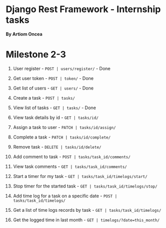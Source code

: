 # Django Rest Framework - Internship tasks
**By Artiom Oncea**

# Milestone 2-3

1. User register - `POST | users/register/` - Done


2. Get user token - `POST | token/` - Done


3. Get list of users - `GET | users/` - Done


4. Create a task - `POST | tasks/`


5. View list of tasks - `GET | tasks/` - Done


6. View task details by id - `GET | tasks/id/`


7. Assign a task to user - `PATCH | tasks/id/assign/`


8. Complete a task - `PATCH | tasks/id/complete/`


9. Remove task - `DELETE | tasks/id/delete/`


10. Add comment to task - `POST | tasks/task_id/comments/`


11. View task comments - `GET | tasks/task_id/comments/`


12. Start a timer for my task - `GET | tasks/task_id/timelogs/start/`


13. Stop timer for the started task - `GET | tasks/task_id/timelogs/stop/`


14. Add time log for a task on a specific date - `POST | tasks/task_id/timelogs/`


15. Get a list of time logs records by task - `GET | tasks/task_id/timelogs/`


16. Get the logged time in last month - `GET | timelogs/?date=this_month/`
